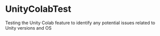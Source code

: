# UnityColabTest
Testing the Unity Colab feature to identify any potential issues related to Unity versions and OS 
